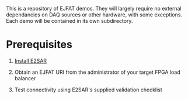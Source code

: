 
This is a repository of EJFAT demos.  They will largely require no external dependancies on DAQ sources or other hardware, with some exceptions.  Each demo will be contained in its own subdirectory.

# Prerequisites

  1. [Install E2SAR](https://github.com/JeffersonLab/E2SAR)

  1. Obtain an EJFAT URI from the administrator of your target FPGA load balancer

  1. Test connectivity using E2SAR's supplied validation checklist
